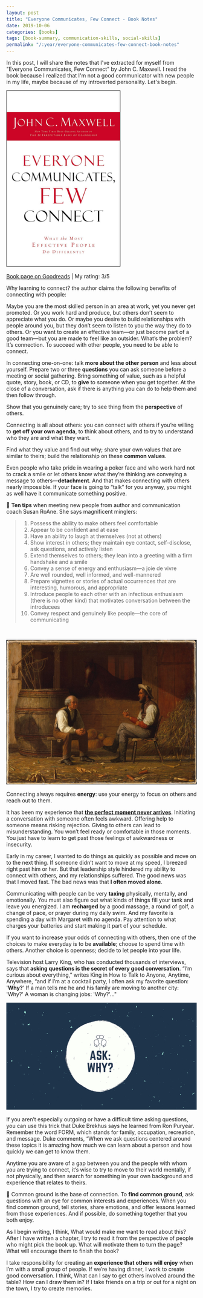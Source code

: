 ```yaml
---
layout: post
title: "Everyone Communicates, Few Connect - Book Notes"
date: 2019-10-06
categories: [books]
tags: [book-summary, communication-skills, social-skills]
permalink: "/:year/everyone-communicates-few-connect-book-notes"
---
```




In this post, I will share the notes that I've extracted for myself from "Everyone Communicates, Few Connect" by John C. Maxwell. I read the book because I realized that I'm not a good communicator with new people in my life, maybe because of my introverted personality. Let's begin.

<img src="/assets/images/2019/every-comm-1.jpg" width="300" style="border:1px solid #333333">

[Book page on Goodreads](https://www.goodreads.com/book/show/29372448-everyone-communicates-few-connect) | My rating: 3/5

Why learning to connect? the author claims the following benefits of connecting with people:

Maybe you are the most skilled person in an area at work, yet you never get promoted. Or you work hard and produce, but others don’t seem to appreciate what you do. Or maybe you desire to build relationships with people around you, but they don’t seem to listen to you the way they do to others. Or you want to create an effective team—or just become part of a good team—but you are made to feel like an outsider. What’s the problem? It’s connection. To succeed with other people, you need to be able to connect.

In connecting one-on-one: talk **more about the other person** and less about yourself. Prepare two or three **questions** you can ask someone before a meeting or social gathering. Bring something of value, such as a helpful quote, story, book, or CD, to **give** to someone when you get together. At the close of a conversation, ask if there is anything you can do to help them and then follow through.

Show that you genuinely care; try to see thing from the **perspective** of others.

Connecting is all about others: you can connect with others if you’re willing to **get off your own agenda**, to think about others, and to try to understand who they are and what they want.

Find what they value and find out why; share your own values that are similar to theirs; build the relationship on these **common values**.

Even people who take pride in wearing a poker face and who work hard not to crack a smile or let others know what they’re thinking are conveying a message to others—**detachment**. And that makes connecting with others nearly impossible. If your face is going to “talk” for you anyway, you might as well have it communicate something positive.

🌟 **Ten tips** when meeting new people from author and communication coach Susan RoAne. She says magnificent minglers:

> 1. Possess the ability to make others feel comfortable
> 2. Appear to be confident and at ease
> 3. Have an ability to laugh at themselves (not at others)
> 4. Show interest in others; they maintain eye contact, self-disclose, ask questions, and actively listen
> 5. Extend themselves to others; they lean into a greeting with a firm handshake and a smile
> 6. Convey a sense of energy and enthusiasm—a joie de vivre
> 7. Are well rounded, well informed, and well-mannered
> 8. Prepare vignettes or stories of actual occurrences that are interesting, humorous, and appropriate
> 9. Introduce people to each other with an infectious enthusiasm (there is no other kind) that motivates conversation between the introducees
> 10. Convey respect and genuinely like people—the core of communicating

<br />

![ Talking It Over by Enoch Wood Perry, 1872](/assets/images/2019/every-comm-2.jpg)

Connecting always requires **energy**: use your energy to focus on others and reach out to them.

It has been my experience that **<u>the perfect moment never arrives</u>**. Initiating a conversation with someone often feels awkward. Offering help to someone means risking rejection. Giving to others can lead to misunderstanding. You won’t feel ready or comfortable in those moments. You just have to learn to get past those feelings of awkwardness or insecurity.

Early in my career, I wanted to do things as quickly as possible and move on to the next thing. If someone didn’t want to move at my speed, I breezed right past him or her. But that leadership style hindered my ability to connect with others, and my relationships suffered. The good news was that I moved fast. The bad news was that **I often moved alone**.

Communicating with people can be very **taxing** physically, mentally, and emotionally. You must also figure out what kinds of things fill your tank and leave you energized. I am **recharged** by a good massage, a round of golf, a change of pace, or prayer during my daily swim. And my favorite is spending a day with Margaret with no agenda. Pay attention to what charges your batteries and start making it part of your schedule.

If you want to increase your odds of connecting with others, then one of the choices to make everyday is to be **available**; choose to spend time with others. Another choice is openness; decide to let people into your life.

Television host Larry King, who has conducted thousands of interviews, says that **asking questions is the secret of every good conversation**. “I’m curious about everything,” writes King in How to Talk to Anyone, Anytime, Anywhere, “and if I’m at a cocktail party, I often ask my favorite question: '**Why?**' If a man tells me he and his family are moving to another city: 'Why?' A woman is changing jobs: 'Why?'..."

![](/assets/images/2019/every-comm-3.png)

If you aren’t especially outgoing or have a difficult time asking questions, you can use this trick that Duke Brekhus says he learned from Ron Puryear. Remember the word FORM, which stands for family, occupation, recreation, and message. Duke comments, “When we ask questions centered around these topics it is amazing how much we can learn about a person and how quickly we can get to know them.

Anytime you are aware of a gap between you and the people with whom you are trying to connect, it’s wise to try to move to their world mentally, if not physically, and then search for something in your own background and experience that relates to theirs.

🌟 Common ground is the base of connection. To **find common ground**, ask questions with an eye for common interests and experiences. When you find common ground, tell stories, share emotions, and offer lessons learned from those experiences. And if possible, do something together that you both enjoy.

As I begin writing, I think, What would make me want to read about this? After I have written a chapter, I try to read it from the perspective of people who might pick the book up. What will motivate them to turn the page? What will encourage them to finish the book?

I take responsibility for creating an **experience that others will enjoy** when I’m with a small group of people. If we’re having dinner, I work to create good conversation. I think, What can I say to get others involved around the table? How can I draw them in? If I take friends on a trip or out for a night on the town, I try to create memories.
